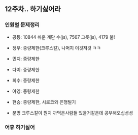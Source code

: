 ## 12주차.. 하기싫어라

### 인원별 문제정리

- 공통: 10844 쉬운 계단 수(js), 7567 그릇(js), 4179 불!
- 정우: 중량제한(크루스칼), 나머지 이것저것 ㅋㅋ
- 민지: 중량제한
- 다이: 중량제한
- 희수: 중량제한
- 아영: 중량제한
- 현승: 중량제한, 시로코와 은행털기

- 분명 크루스칼이 뭔지 까먹은사람들 있을거같은데 공부해오십셩셩

### 어휴 하기싫어
